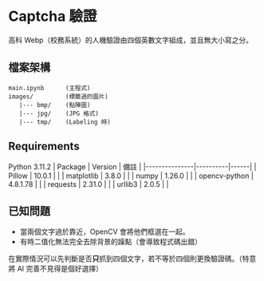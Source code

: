# Captcha 驗證
高科 Webp（校務系統）的人機驗證由四個英數文字組成，並且無大小寫之分。

## 檔案架構
```
main.ipynb      (主程式)
images/         (標籤過的圖片)
   |--- bmp/    (點陣圖)
   |--- jpg/    (JPG 格式)
   |--- tmp/    (Labeling 時)
```

## Requirements
Python 3.11.2
| Package       | Version  | 備註 |
|---------------|----------|------|
| Pillow        | 10.0.1   |      |
| matplotlib    | 3.8.0    |      |
| numpy         | 1.26.0   |      |
| opencv-python | 4.8.1.78 |      |
| requests      | 2.31.0   |      |
| urllib3       | 2.0.5    |      |

## 已知問題
+ 當兩個文字過於靠近，OpenCV 會將他們框選在一起。
+ 有時二值化無法完全去除背景的躁點（會導致程式碼出錯）

在實際情況可以先判斷是否**只**抓到四個文字，若不等於四個則更換驗證碼。（特意將 AI 完善不見得是個好選擇）

